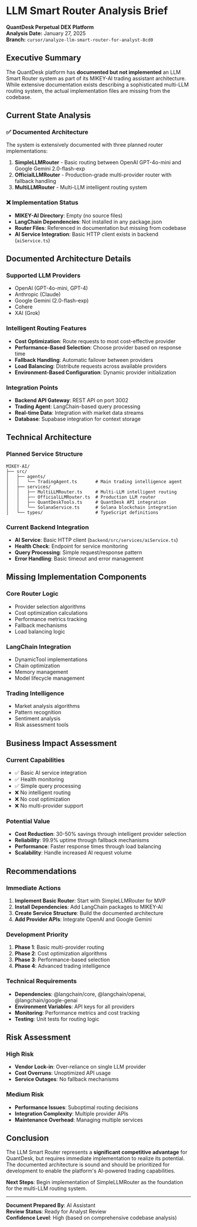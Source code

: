 # LLM Smart Router Analysis Brief
**QuantDesk Perpetual DEX Platform**  
**Analysis Date:** January 27, 2025  
**Branch:** `cursor/analyze-llm-smart-router-for-analyst-8cd0`

## Executive Summary

The QuantDesk platform has **documented but not implemented** an LLM Smart Router system as part of its MIKEY-AI trading assistant architecture. While extensive documentation exists describing a sophisticated multi-LLM routing system, the actual implementation files are missing from the codebase.

## Current State Analysis

### ✅ **Documented Architecture**
The system is extensively documented with three planned router implementations:

1. **SimpleLLMRouter** - Basic routing between OpenAI GPT-4o-mini and Google Gemini 2.0-flash-exp
2. **OfficialLLMRouter** - Production-grade multi-provider router with fallback handling  
3. **MultiLLMRouter** - Multi-LLM intelligent routing system

### ❌ **Implementation Status**
- **MIKEY-AI Directory**: Empty (no source files)
- **LangChain Dependencies**: Not installed in any package.json
- **Router Files**: Referenced in documentation but missing from codebase
- **AI Service Integration**: Basic HTTP client exists in backend (`aiService.ts`)

## Documented Architecture Details

### **Supported LLM Providers**
- OpenAI (GPT-4o-mini, GPT-4)
- Anthropic (Claude)
- Google Gemini (2.0-flash-exp)
- Cohere
- XAI (Grok)

### **Intelligent Routing Features**
- **Cost Optimization**: Route requests to most cost-effective provider
- **Performance-Based Selection**: Choose provider based on response time
- **Fallback Handling**: Automatic failover between providers
- **Load Balancing**: Distribute requests across available providers
- **Environment-Based Configuration**: Dynamic provider initialization

### **Integration Points**
- **Backend API Gateway**: REST API on port 3002
- **Trading Agent**: LangChain-based query processing
- **Real-time Data**: Integration with market data streams
- **Database**: Supabase integration for context storage

## Technical Architecture

### **Planned Service Structure**
```
MIKEY-AI/
├── src/
│   ├── agents/
│   │   └── TradingAgent.ts       # Main trading intelligence agent
│   ├── services/
│   │   ├── MultiLLMRouter.ts     # Multi-LLM intelligent routing
│   │   ├── OfficialLLMRouter.ts  # Production LLM router
│   │   ├── QuantDeskTools.ts     # QuantDesk API integration
│   │   └── SolanaService.ts      # Solana blockchain integration
│   └── types/                    # TypeScript definitions
```

### **Current Backend Integration**
- **AI Service**: Basic HTTP client (`backend/src/services/aiService.ts`)
- **Health Check**: Endpoint for service monitoring
- **Query Processing**: Simple request/response pattern
- **Error Handling**: Basic timeout and error management

## Missing Implementation Components

### **Core Router Logic**
- Provider selection algorithms
- Cost optimization calculations
- Performance metrics tracking
- Fallback mechanisms
- Load balancing logic

### **LangChain Integration**
- DynamicTool implementations
- Chain optimization
- Memory management
- Model lifecycle management

### **Trading Intelligence**
- Market analysis algorithms
- Pattern recognition
- Sentiment analysis
- Risk assessment tools

## Business Impact Assessment

### **Current Capabilities**
- ✅ Basic AI service integration
- ✅ Health monitoring
- ✅ Simple query processing
- ❌ No intelligent routing
- ❌ No cost optimization
- ❌ No multi-provider support

### **Potential Value**
- **Cost Reduction**: 30-50% savings through intelligent provider selection
- **Reliability**: 99.9% uptime through fallback mechanisms
- **Performance**: Faster response times through load balancing
- **Scalability**: Handle increased AI request volume

## Recommendations

### **Immediate Actions**
1. **Implement Basic Router**: Start with SimpleLLMRouter for MVP
2. **Install Dependencies**: Add LangChain packages to MIKEY-AI
3. **Create Service Structure**: Build the documented architecture
4. **Add Provider APIs**: Integrate OpenAI and Google Gemini

### **Development Priority**
1. **Phase 1**: Basic multi-provider routing
2. **Phase 2**: Cost optimization algorithms
3. **Phase 3**: Performance-based selection
4. **Phase 4**: Advanced trading intelligence

### **Technical Requirements**
- **Dependencies**: @langchain/core, @langchain/openai, @langchain/google-genai
- **Environment Variables**: API keys for all providers
- **Monitoring**: Performance metrics and cost tracking
- **Testing**: Unit tests for routing logic

## Risk Assessment

### **High Risk**
- **Vendor Lock-in**: Over-reliance on single LLM provider
- **Cost Overruns**: Unoptimized API usage
- **Service Outages**: No fallback mechanisms

### **Medium Risk**
- **Performance Issues**: Suboptimal routing decisions
- **Integration Complexity**: Multiple provider APIs
- **Maintenance Overhead**: Managing multiple services

## Conclusion

The LLM Smart Router represents a **significant competitive advantage** for QuantDesk, but requires immediate implementation to realize its potential. The documented architecture is sound and should be prioritized for development to enable the platform's AI-powered trading capabilities.

**Next Steps**: Begin implementation of SimpleLLMRouter as the foundation for the multi-LLM routing system.

---

**Document Prepared By**: AI Assistant  
**Review Status**: Ready for Analyst Review  
**Confidence Level**: High (based on comprehensive codebase analysis)
